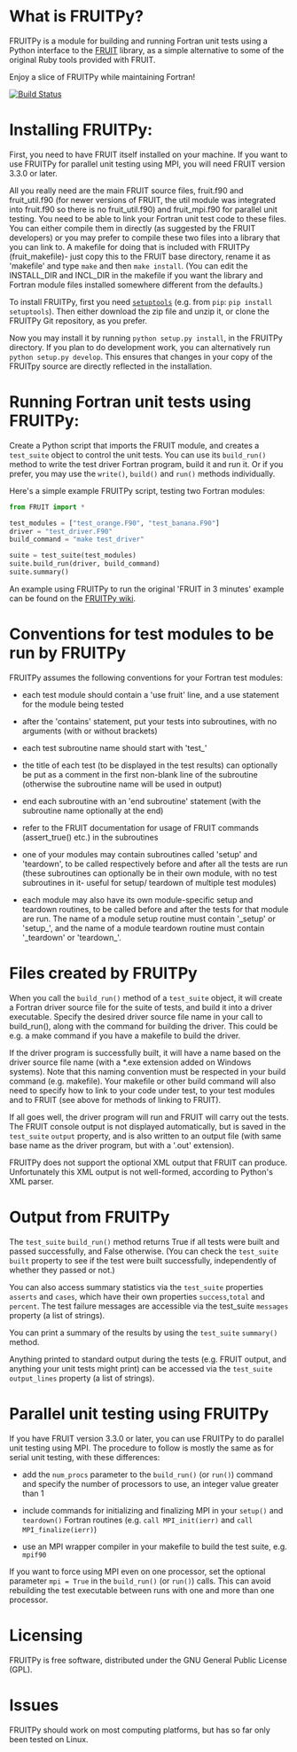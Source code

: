 # What is FRUITPy?

FRUITPy is a module for building and running Fortran unit tests using a Python interface to the [FRUIT](http://sourceforge.net/projects/fortranxunit/) library, as a simple alternative to some of the original Ruby tools provided with FRUIT.

Enjoy a slice of FRUITPy while maintaining Fortran!

[![Build Status](https://travis-ci.org/acroucher/FRUITPy.svg)](https://travis-ci.org/acroucher/FRUITPy)

# Installing FRUITPy:

First, you need to have FRUIT itself installed on your machine. If you want to use FRUITPy for parallel unit testing using MPI, you will need FRUIT version 3.3.0 or later.

All you really need are the main FRUIT source files, fruit.f90 and fruit_util.f90 (for newer versions of FRUIT, the util module was integrated into fruit.f90 so there is no fruit_util.f90) and fruit_mpi.f90 for parallel unit testing. You need to be able to link your Fortran unit test code to these files. You can either compile them in directly (as suggested by the FRUIT developers) or you may prefer to compile these two files into a library that you can link to. A makefile for doing that is included with FRUITPy (fruit_makefile)- just copy this to the FRUIT base directory, rename it as 'makefile' and type `make` and then `make install`. (You can edit the INSTALL_DIR and INCL_DIR in the makefile if you want the library and Fortran module files installed somewhere different from the defaults.)

To install FRUITPy, first you need [`setuptools`](https://github.com/pypa/setuptools) (e.g. from `pip`: `pip install setuptools`). Then either download the zip file and unzip it, or clone the FRUITPy Git repository, as you prefer.

Now you may install it by running `python setup.py install`, in the FRUITPy directory. If you plan to do development work, you can alternatively run `python setup.py develop`. This ensures that changes in your copy of the FRUITpy source are directly reflected in the installation.

# Running Fortran unit tests using FRUITPy:

Create a Python script that imports the FRUIT module, and creates a `test_suite` object to control the unit tests. You can use its `build_run()` method to write the test driver Fortran program, build it and run it. Or if you prefer, you may use the `write()`, `build()` and `run()` methods individually.

Here's a simple example FRUITPy script, testing two Fortran modules:

```python
from FRUIT import *

test_modules = ["test_orange.F90", "test_banana.F90"]
driver = "test_driver.F90"
build_command = "make test_driver"

suite = test_suite(test_modules)
suite.build_run(driver, build_command)
suite.summary()
```

An example using FRUITPy to run the original 'FRUIT in 3 minutes' example can be found on the [FRUITPy wiki](https://github.com/acroucher/FRUITPy/wiki).

# Conventions for test modules to be run by FRUITPy

FRUITPy assumes the following conventions for your Fortran test modules:

* each test module should contain a 'use fruit' line, and a use statement for the module being tested

* after the 'contains' statement, put your tests into subroutines, with no arguments (with or without brackets)

* each test subroutine name should start with 'test_'

* the title of each test (to be displayed in the test results) can optionally be put as a comment in the first non-blank line of the subroutine (otherwise the subroutine name will be used in output)

* end each subroutine with an 'end subroutine' statement (with the subroutine name optionally at the end)

* refer to the FRUIT documentation for usage of FRUIT commands (assert_true() etc.)  in the subroutines

* one of your modules may contain subroutines called 'setup' and 'teardown', to be called respectively before and after all the tests are run (these subroutines can optionally be in their own module, with no test subroutines in it- useful for setup/ teardown of multiple test modules)

* each module may also have its own module-specific setup and teardown routines, to be called before and after the tests for that module are run. The name of a module setup routine must contain '\_setup' or 'setup\_', and the name of a module teardown routine must contain '\_teardown' or 'teardown\_'.

# Files created by FRUITPy

When you call the `build_run()` method of a `test_suite` object, it will create a Fortran driver source file for the suite of tests, and build it into a driver executable. Specify the desired driver source file name in your call to build_run(), along with the command for building the driver. This could be e.g. a make command if you have a makefile to build the driver.

If the driver program is successfully built, it will have a name based on the driver source file name (with a *.exe extension added on Windows systems). Note that this naming convention must be respected in your build command (e.g. makefile). Your makefile or other build command will also need to specify how to link to your code under test, to your test modules and to FRUIT (see above for methods of linking to FRUIT).

If all goes well, the driver program will run and FRUIT will carry out the tests. The FRUIT console output is not displayed automatically, but is saved in the `test_suite` `output` property, and is also written to an output file (with same base name as the driver program, but with a '.out' extension).

FRUITPy does not support the optional XML output that FRUIT can produce. Unfortunately this XML output is not well-formed, according to Python's XML parser.

# Output from FRUITPy

The `test_suite` `build_run()` method returns True if all tests were built and passed successfully, and False otherwise. (You can check the `test_suite` `built` property to see if the test were built successfully, independently of whether they passed or not.)

You can also access summary statistics via the `test_suite` properties `asserts` and `cases`, which have their own properties `success`,`total` and `percent`. The test failure messages are accessible via the test_suite `messages` property (a list of strings).

You can print a summary of the results by using the `test_suite` `summary()` method.

Anything printed to standard output during the tests (e.g. FRUIT output, and anything your unit tests might print) can be accessed via the `test_suite` `output_lines` property (a list of strings).

# Parallel unit testing using FRUITPy

If you have FRUIT version 3.3.0 or later, you can use FRUITPy to do parallel unit testing using MPI. The procedure to follow is mostly the same as for serial unit testing, with these differences:

- add the `num_procs` parameter to the `build_run()` (or `run()`) command and specify the number of processors to use, an integer value greater than 1

- include commands for initializing and finalizing MPI in your `setup()` and `teardown()` Fortran routines (e.g. `call MPI_init(ierr)` and `call MPI_finalize(ierr)`)

- use an MPI wrapper compiler in your makefile to build the test suite, e.g. `mpif90`

If you want to force using MPI even on one processor, set the optional parameter `mpi = True` in the `build_run()` (or `run()`) calls. This can avoid rebuilding the test executable between runs with one and more than one processor.

# Licensing

FRUITPy is free software, distributed under the GNU General Public License (GPL).

# Issues

FRUITPy should work on most computing platforms, but has so far only been tested on Linux.
